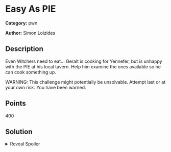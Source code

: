 # Easy As PIE
**Category:** pwn

**Author:** Simon Loizides

## Description
Even Witchers need to eat... Geralt is cooking for Yennefer, but is unhappy with the PIE at his local tavern. Help him examine the ones available so he can cook something up.

WARNING: This challenge might potentially be unsolvable. Attempt last or at your own risk. You have been warned.

## Points
400

## Solution
<details>
 <summary>Reveal Spoiler</summary>

## Flag
`ccsc{n3xt_t1me_pr3Pare_f0r_C4naries!!!}`


</details>
